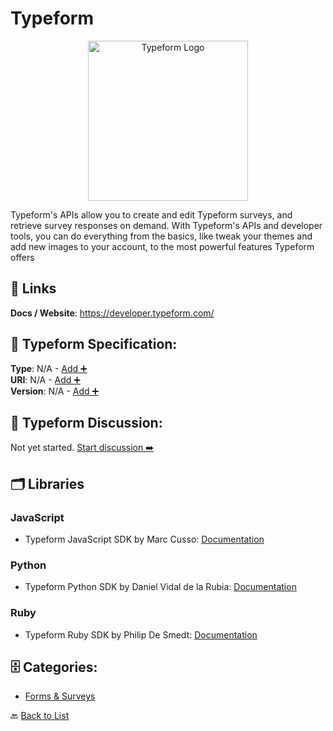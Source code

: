 # Typeform
<p align="center">
    <img width="256" src="https://raw.githubusercontent.com/apis-list/apis-list/main/apis/typeform/logo_256x256.png" alt="Typeform Logo"/>
</p>
Typeform's APIs allow you to create and edit Typeform surveys, and retrieve survey responses on demand. With Typeform's APIs and developer tools, you can do everything from the basics, like tweak your themes and add new images to your account, to the most powerful features Typeform offers

##  🔗 Links
**Docs / Website**: https://developer.typeform.com/

## 🧬 Typeform Specification:
**Type**: N/A - [Add ➕](https://github.com/apis-list/apis-list/edit/main/apis.yaml#L20648)  
**URI**: N/A - [Add ➕](https://github.com/apis-list/apis-list/edit/main/apis.yaml#L20648)  
**Version**: N/A - [Add ➕](https://github.com/apis-list/apis-list/edit/main/apis.yaml#L20648)

## 💬 Typeform Discussion:
Not yet started. [Start discussion ➡️](https://github.com/apis-list/apis-list/discussions/new)

## 🗂️ Libraries
### JavaScript
- Typeform JavaScript SDK by Marc Cusso: [Documentation](https://github.com/CussoMarc/typeform-sdk)
### Python
- Typeform Python SDK by Daniel Vidal de la Rubia: [Documentation](https://github.com/Vidimensional/py-typeformio)
### Ruby
- Typeform Ruby SDK by Philip De Smedt: [Documentation](https://github.com/philipdesmedt/typeform)


## 🗄️ Categories:
- [Forms & Surveys](https://github.com/apis-list/apis-list#forms--surveys-)

🔙  [Back to List](https://github.com/apis-list/apis-list)
